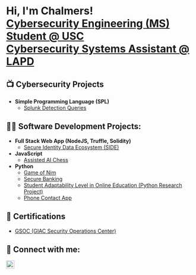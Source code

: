 
<h1>Hi, I'm Chalmers! <br/><a href="https://github.com/ctse55">Cybersecurity Engineering (MS) Student @ USC</a> <br>   
  <a href="https://www.linkedin.com/in/chalmerstse/">Cybersecurity Systems Assistant @ LAPD</a></h1>

<h2>📺 Cybersecurity Projects</h2>

- <b>Simple Programming Language (SPL)</b>
  - [Splunk Detection Queries]()


<h2>👨‍💻 Software Development Projects:</h2>

- <b>Full Stack Web App (NodeJS, Truffle, Solidity)</b>
  - [Secure Identity Data Ecosystem (SIDE)](https://github.com/ctse55/SIDE_App)
- <b>JavaScript</b>
  - [Assisted AI Chess](https://github.com/ctse55/CPSC_481_Project_2)
- <b>Python</b>
  - [Game of Nim](https://github.com/ctse55/Game_of_Nim)
  - [Secure Banking](https://github.com/ctse55/Secure-Banking)
  - [Student Adaptability Level in Online Education (Python Research Project)](https://github.com/ctse55/Student-Adaptability-Level-in-Online-Education-)
  - [Phone Contact App](https://github.com/ctse55/Contact-App)</b></i>
  

<h2>📜 Certifications</h2>

- [GSOC (GIAC Security Operations Center)](https://www.credly.com/earner/earned/badge/d26547bd-b8ca-4043-8327-44ecb4aa4a2c) 


<h2> 🤳 Connect with me:</h2>

[<img align="left" alt="ChalmersTse | LinkedIn" width="22px" src="https://cdn.jsdelivr.net/npm/simple-icons@v3/icons/linkedin.svg" />][linkedin]

[linkedin]: https://www.linkedin.com/in/chalmerstse/

